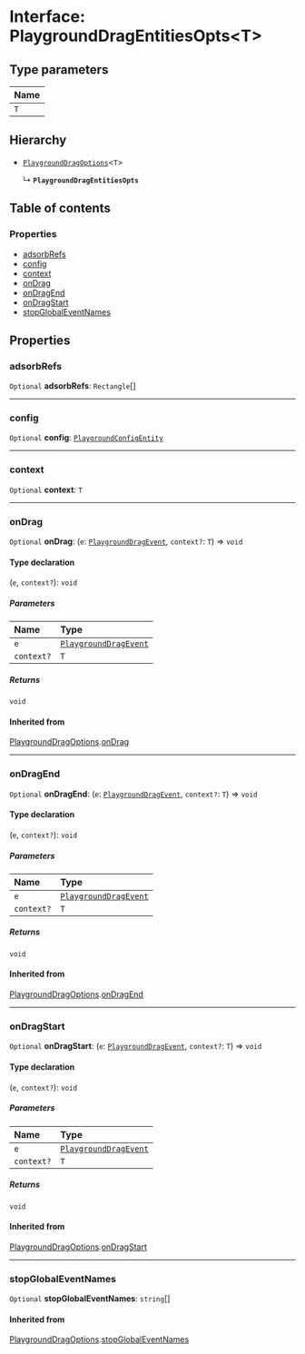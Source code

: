 # Interface: PlaygroundDragEntitiesOpts\<T>

## Type parameters

| Name |
| :------ |
| `T` |

## Hierarchy

* [`PlaygroundDragOptions`](/en/auto-docs/playground-react/interfaces/PlaygroundDragOptions.md)<`T`>

  ↳ **`PlaygroundDragEntitiesOpts`**

## Table of contents

### Properties

* [adsorbRefs](/en/auto-docs/playground-react/interfaces/PlaygroundDragEntitiesOpts.md#adsorbrefs)
* [config](/en/auto-docs/playground-react/interfaces/PlaygroundDragEntitiesOpts.md#config)
* [context](/en/auto-docs/playground-react/interfaces/PlaygroundDragEntitiesOpts.md#context)
* [onDrag](/en/auto-docs/playground-react/interfaces/PlaygroundDragEntitiesOpts.md#ondrag)
* [onDragEnd](/en/auto-docs/playground-react/interfaces/PlaygroundDragEntitiesOpts.md#ondragend)
* [onDragStart](/en/auto-docs/playground-react/interfaces/PlaygroundDragEntitiesOpts.md#ondragstart)
* [stopGlobalEventNames](/en/auto-docs/playground-react/interfaces/PlaygroundDragEntitiesOpts.md#stopglobaleventnames)

## Properties

### adsorbRefs

`Optional` **adsorbRefs**: `Rectangle`\[]

***

### config

`Optional` **config**: [`PlaygroundConfigEntity`](/en/auto-docs/playground-react/classes/PlaygroundConfigEntity.md)

***

### context

`Optional` **context**: `T`

***

### onDrag

`Optional` **onDrag**: (`e`: [`PlaygroundDragEvent`](/en/auto-docs/playground-react/interfaces/PlaygroundDragEvent.md), `context?`: `T`) => `void`

#### Type declaration

(`e`, `context?`): `void`

##### Parameters

| Name | Type |
| :------ | :------ |
| `e` | [`PlaygroundDragEvent`](/en/auto-docs/playground-react/interfaces/PlaygroundDragEvent.md) |
| `context?` | `T` |

##### Returns

`void`

#### Inherited from

[PlaygroundDragOptions](/en/auto-docs/playground-react/interfaces/PlaygroundDragOptions.md).[onDrag](/en/auto-docs/playground-react/interfaces/PlaygroundDragOptions.md#ondrag)

***

### onDragEnd

`Optional` **onDragEnd**: (`e`: [`PlaygroundDragEvent`](/en/auto-docs/playground-react/interfaces/PlaygroundDragEvent.md), `context?`: `T`) => `void`

#### Type declaration

(`e`, `context?`): `void`

##### Parameters

| Name | Type |
| :------ | :------ |
| `e` | [`PlaygroundDragEvent`](/en/auto-docs/playground-react/interfaces/PlaygroundDragEvent.md) |
| `context?` | `T` |

##### Returns

`void`

#### Inherited from

[PlaygroundDragOptions](/en/auto-docs/playground-react/interfaces/PlaygroundDragOptions.md).[onDragEnd](/en/auto-docs/playground-react/interfaces/PlaygroundDragOptions.md#ondragend)

***

### onDragStart

`Optional` **onDragStart**: (`e`: [`PlaygroundDragEvent`](/en/auto-docs/playground-react/interfaces/PlaygroundDragEvent.md), `context?`: `T`) => `void`

#### Type declaration

(`e`, `context?`): `void`

##### Parameters

| Name | Type |
| :------ | :------ |
| `e` | [`PlaygroundDragEvent`](/en/auto-docs/playground-react/interfaces/PlaygroundDragEvent.md) |
| `context?` | `T` |

##### Returns

`void`

#### Inherited from

[PlaygroundDragOptions](/en/auto-docs/playground-react/interfaces/PlaygroundDragOptions.md).[onDragStart](/en/auto-docs/playground-react/interfaces/PlaygroundDragOptions.md#ondragstart)

***

### stopGlobalEventNames

`Optional` **stopGlobalEventNames**: `string`\[]

#### Inherited from

[PlaygroundDragOptions](/en/auto-docs/playground-react/interfaces/PlaygroundDragOptions.md).[stopGlobalEventNames](/en/auto-docs/playground-react/interfaces/PlaygroundDragOptions.md#stopglobaleventnames)
